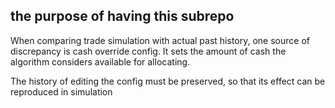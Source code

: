 the purpose of having this subrepo
----------------------------------

When comparing trade simulation with actual past history, one source of
discrepancy is cash override config. It sets the amount of cash the algorithm
considers available for allocating.

The history of editing the config must be preserved, so that its effect
can be reproduced in simulation
